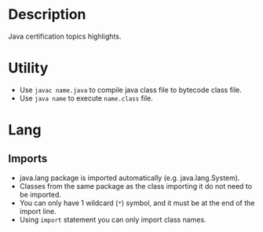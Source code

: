 # Description

Java certification topics highlights.

# Utility

- Use `javac name.java` to compile java class file to bytecode class file.
- Use `java name` to execute `name.class` file.

# Lang

## Imports

- java.lang package is imported automatically (e.g. java.lang.System).
- Classes from the same package as the class importing it do not need to be imported.
- You can only have 1 wildcard (`*`) symbol, and it must be at the end of the import line.
- Using `import` statement you can only import class names.
